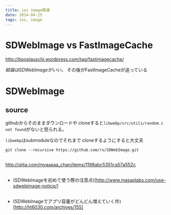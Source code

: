 ```yaml
---
title: ios image関連
date: 2014-04-25
tags: ios, image
---
```


# SDWebImage vs FastImageCache
<http://bpoplauschi.wordpress.com/tag/fastimagecache/>

*結論はSDWebImageがいい。*
その後がFastImageCacheが追っている


# SDWebImage

## source

githubからそのままダウンロードや cloneすると`libwebp/src/utils/random.c not found`がないと怒られる。

`libwebp`はsubmoduleなのでそれまで cloneするようにすると大丈夫

`git clone --recursive https://github.com/rs/SDWebImage.git`

##
<http://qiita.com/myaaaaa_chan/items/1198abc5351ca57a552c>

##
* (SDWebImageを初めて使う際の注意点)[http://www.masaplabs.com/use-sdwebimage-notice/]

##
* (SDWebImageでアプリ容量がどんどん増えていく件)[http://ht6030.com/archives/155]





